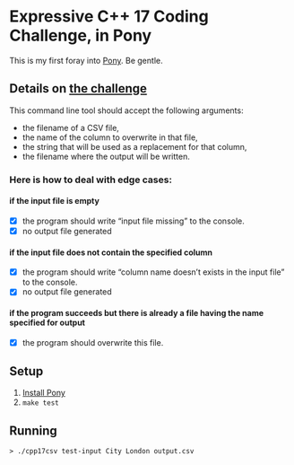 # Expressive C++ 17 Coding Challenge, in Pony

This is my first foray into [Pony](https://www.ponylang.org/). Be gentle.

## Details on [the challenge](https://www.fluentcpp.com/2017/09/25/expressive-cpp17-coding-challenge/)

This command line tool should accept the following arguments:

* the filename of a CSV file,
* the name of the column to overwrite in that file,
* the string that will be used as a replacement for that column,
* the filename where the output will be written.

### Here is how to deal with edge cases:

#### if the input file is empty

- [x] the program should write “input file missing” to the console.
- [x] no output file generated

#### if the input file does not contain the specified column
- [x] the program should write “column name doesn’t exists in the input file” to the console.
- [x] no output file generated

#### if the program succeeds but there is already a file having the name specified for output
- [x] the program should overwrite this file.

## Setup

1. [Install Pony](https://github.com/ponylang/ponyc/blob/master/README.md#installation)
1. `make test`

## Running

`> ./cpp17csv test-input City London output.csv`
